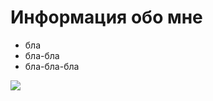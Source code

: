 # Информация обо мне
* бла
* бла-бла
* бла-бла-бла

![](https://avatars.githubusercontent.com/u/113445942?v=4)